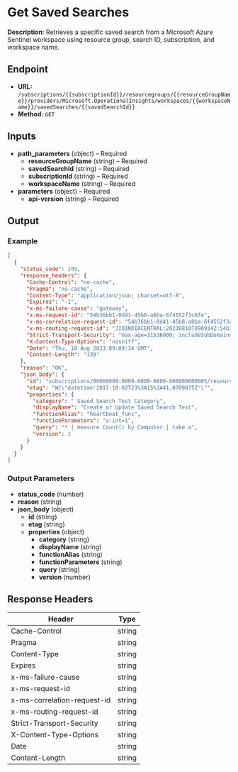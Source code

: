 # Get Saved Searches

**Description**: Retrieves a specific saved search from a Microsoft Azure Sentinel workspace using resource group, search ID, subscription, and workspace name.

## Endpoint

- **URL:** `/subscriptions/{{subscriptionId}}/resourcegroups/{{resourceGroupName}}/providers/Microsoft.OperationalInsights/workspaces/{{workspaceName}}/savedSearches/{{savedSearchId}}`
- **Method:** `GET`
## Inputs

- **path_parameters** (object) – Required
  - **resourceGroupName** (string) – Required
  - **savedSearchId** (string) – Required
  - **subscriptionId** (string) – Required
  - **workspaceName** (string) – Required
- **parameters** (object) – Required
  - **api-version** (string) – Required
## Output

### Example

```json
[
  {
    "status_code": 200,
    "response_headers": {
      "Cache-Control": "no-cache",
      "Pragma": "no-cache",
      "Content-Type": "application/json; charset=utf-8",
      "Expires": "-1",
      "x-ms-failure-cause": "gateway",
      "x-ms-request-id": "54b36bb1-0d41-45b8-a8ba-6f4552f3c8fe",
      "x-ms-correlation-request-id": "54b36bb1-0d41-45b8-a8ba-6f4552f3c8fe",
      "x-ms-routing-request-id": "JIOINDIACENTRAL:20230810T090934Z:54b36bb1-0d41-45b8-a8ba-6f4552f3c8fe",
      "Strict-Transport-Security": "max-age=31536000; includeSubDomains",
      "X-Content-Type-Options": "nosniff",
      "Date": "Thu, 10 Aug 2023 09:09:34 GMT",
      "Content-Length": "139"
    },
    "reason": "OK",
    "json_body": {
      "id": "subscriptions/00000000-0000-0000-0000-000000000005/resourceGroups/mms-eus/providers/Microsoft.OperationalInsights/workspaces/AtlantisDemo/savedSearches/test-new-saved-search-id-2015",
      "etag": "W/\"datetime'2017-10-02T23%3A15%3A41.0709875Z'\"",
      "properties": {
        "category": " Saved Search Test Category",
        "displayName": "Create or Update Saved Search Test",
        "functionAlias": "heartbeat_func",
        "functionParameters": "a:int=1",
        "query": "* | measure Count() by Computer | take a",
        "version": 1
      }
    }
  }
]
```
### Output Parameters

- **status_code** (number)
- **reason** (string)
- **json_body** (object)
  - **id** (string)
  - **etag** (string)
  - **properties** (object)
    - **category** (string)
    - **displayName** (string)
    - **functionAlias** (string)
    - **functionParameters** (string)
    - **query** (string)
    - **version** (number)
## Response Headers

| Header | Type |
|--------|------|
| Cache-Control | string |
| Pragma | string |
| Content-Type | string |
| Expires | string |
| x-ms-failure-cause | string |
| x-ms-request-id | string |
| x-ms-correlation-request-id | string |
| x-ms-routing-request-id | string |
| Strict-Transport-Security | string |
| X-Content-Type-Options | string |
| Date | string |
| Content-Length | string |